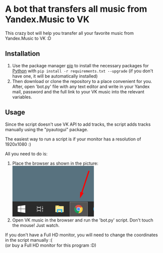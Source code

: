 # A bot that transfers all music from Yandex.Music to VK
This crazy bot will help you transfer all your favorite music from Yandex.Music to VK :D

## Installation
1. Use the package manager [pip](https://pip.pypa.io/en/stable/) to install the necessary packages for [Python](https://www.python.org/downloads/) with `pip install -r requirements.txt --upgrade` (if you don't have one, it will be automatically installed)  
2. Then download or clone the repository to a place convenient for you. After, open 'bot.py' file with any text editor and write in your Yandex mail, password and the full link to your VK music into the relevant variables.

## Usage
Since the script doesn't use VK API to add tracks, the script adds tracks manually using the "pyautogui" package.

The easiest way to run a script is if your monitor has a resolution of 1920x1080 :)

All you need to do is:

1. Place the browser as shown in the picture:  
![Screenshot](images/for_readme.png)
2. Open VK music in the browser and run the 'bot.py' script. Don't touch the mouse! Just watch.

If you don't have a Full HD monitor, you will need to change the coordinates in the script manually :(  
(or buy a Full HD monitor for this program :D)
